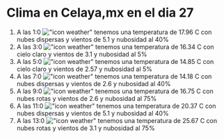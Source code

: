 # Clima en Celaya,mx en el dia 27

1. A las 1:0 !["icon weather"](http://openweathermap.org/img/w/03n.png) tenemos una temperatura de 17.96 C con nubes dispersas y  vientos de 5.1 y nubosidad al 40%
1. A las 3:0 !["icon weather"](http://openweathermap.org/img/w/01n.png) tenemos una temperatura de 16.34 C con cielo claro y  vientos de 3.1 y nubosidad al 5%
1. A las 5:0 !["icon weather"](http://openweathermap.org/img/w/01n.png) tenemos una temperatura de 14.85 C con cielo claro y  vientos de 2.57 y nubosidad al 5%
1. A las 7:0 !["icon weather"](http://openweathermap.org/img/w/03n.png) tenemos una temperatura de 14.18 C con nubes dispersas y  vientos de 2.6 y nubosidad al 40%
1. A las 9:0 !["icon weather"](http://openweathermap.org/img/w/04d.png) tenemos una temperatura de 16.75 C con nubes rotas y  vientos de 2.6 y nubosidad al 75%
1. A las 11:0 !["icon weather"](http://openweathermap.org/img/w/03d.png) tenemos una temperatura de 20.37 C con nubes dispersas y  vientos de 5.1 y nubosidad al 40%
1. A las 13:0 !["icon weather"](http://openweathermap.org/img/w/04d.png) tenemos una temperatura de 25.67 C con nubes rotas y  vientos de 3.1 y nubosidad al 75%
